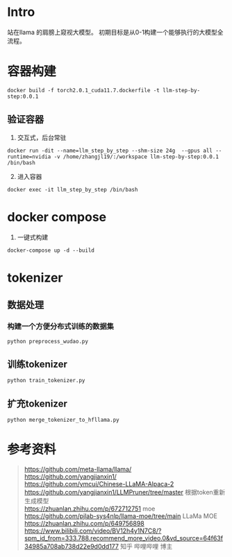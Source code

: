 # Intro
站在llama 的肩膀上窥视大模型。
初期目标是从0-1构建一个能够执行的大模型全流程。

# 容器构建  
```
docker build -f torch2.0.1_cuda11.7.dockerfile -t llm-step-by-step:0.0.1
```

## 验证容器
1. 交互式，后台常驻  
```
docker run -dit --name=llm_step_by_step --shm-size 24g  --gpus all --runtime=nvidia -v /home/zhangjl19/:/workspace llm-step-by-step:0.0.1 /bin/bash
```

2. 进入容器  
```
docker exec -it llm_step_by_step /bin/bash
```

# docker compose
1. 一键式构建
```
docker-compose up -d --build
```

# tokenizer  
## 数据处理  
### 构建一个方便分布式训练的数据集
```
python preprocess_wudao.py 
```

## 训练tokenizer
```
python train_tokenizer.py
```

## 扩充tokenizer  
```
python merge_tokenizer_to_hfllama.py
```

# 参考资料
> https://github.com/meta-llama/llama/  
> https://github.com/yangjianxin1/  
> https://github.com/ymcui/Chinese-LLaMA-Alpaca-2  
> https://github.com/yangjianxin1/LLMPruner/tree/master 根据token重新生成模型  
> https://zhuanlan.zhihu.com/p/672712751 moe
> https://github.com/pjlab-sys4nlp/llama-moe/tree/main LLaMa MOE
> https://zhuanlan.zhihu.com/p/649756898 
> https://www.bilibili.com/video/BV12h4y1N7C8/?spm_id_from=333.788.recommend_more_video.0&vd_source=64f63f34985a708ab738d22e9d0dd177 知乎 哔哩哔哩 博主